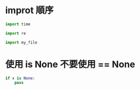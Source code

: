 # improt 順序

```python
import time

import re

import my_file
```

# 使用 is None 不要使用 == None

```python
if x is None:
    pass
```